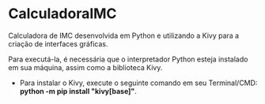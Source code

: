 # CalculadoraIMC

Calculadora de IMC desenvolvida em Python e utilizando a Kivy para a criação de interfaces gráficas.

Para executá-la, é necessária que o interpretador Python esteja instalado em sua máquina, assim como a biblioteca Kivy.

- Para instalar o Kivy, execute o seguinte comando em seu Terminal/CMD: **python -m pip install "kivy[base]"**.
